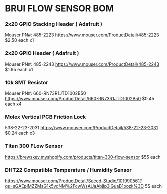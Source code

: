 
# BRUI FLOW SENSOR BOM

### 2x20 GPIO Stacking Header ( Adafruit )
Mouser PN#: 485-2223
https://www.mouser.com/ProductDetail/485-2223
$2.50 each x1

### 2x20 GPIO Header ( Adafruit )
Mouser PN#: 485-2243
https://www.mouser.com/ProductDetail/485-2243
$1.95 each x1

### 10k SMT Resistor
Mouser PN#: 660-RN73R1JTD1002B50
https://www.mouser.com/ProductDetail/660-RN73R1JTD1002B50
$0.45 each x4

### Molex Vertical PCB Friction Lock
538-22-23-2031
https://www.mouser.com/ProductDetail/538-22-23-2031
$0.24 each 
x3

### Titan 300 FLow Sensor
https://brewskey.myshopify.com/products/titan-300-flow-sensor
$55 each

### DHT22 Compatible Temperature / Humidity Sensor
https://www.mouser.com/ProductDetail/Seeed-Studio/101990561?qs=sGAEpiMZZMsG1k5vdNM%2FcwWsAUaAbjlp3lGuaB1oozk%3D
5$ each

